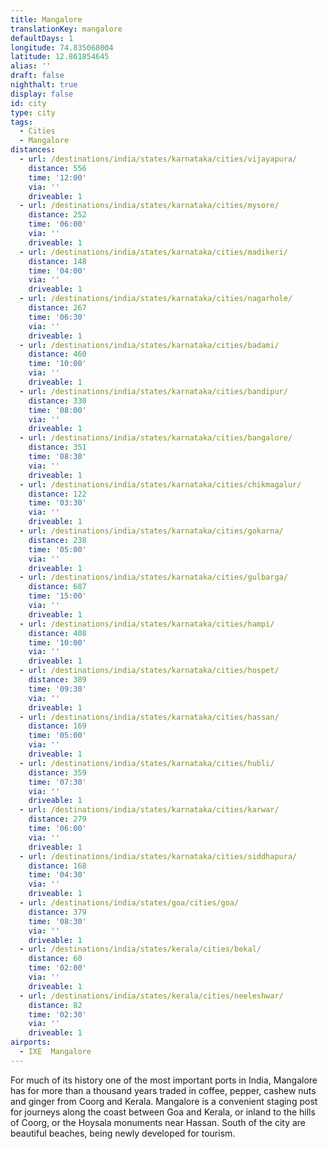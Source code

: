 ```yaml
---
title: Mangalore
translationKey: mangalore
defaultDays: 1
longitude: 74.835068004
latitude: 12.861854645
alias: ''
draft: false
nighthalt: true
display: false
id: city
type: city
tags:
  - Cities
  - Mangalore
distances:
  - url: /destinations/india/states/karnataka/cities/vijayapura/
    distance: 556
    time: '12:00'
    via: ''
    driveable: 1
  - url: /destinations/india/states/karnataka/cities/mysore/
    distance: 252
    time: '06:00'
    via: ''
    driveable: 1
  - url: /destinations/india/states/karnataka/cities/madikeri/
    distance: 148
    time: '04:00'
    via: ''
    driveable: 1
  - url: /destinations/india/states/karnataka/cities/nagarhole/
    distance: 267
    time: '06:30'
    via: ''
    driveable: 1
  - url: /destinations/india/states/karnataka/cities/badami/
    distance: 460
    time: '10:00'
    via: ''
    driveable: 1
  - url: /destinations/india/states/karnataka/cities/bandipur/
    distance: 330
    time: '08:00'
    via: ''
    driveable: 1
  - url: /destinations/india/states/karnataka/cities/bangalore/
    distance: 351
    time: '08:30'
    via: ''
    driveable: 1
  - url: /destinations/india/states/karnataka/cities/chikmagalur/
    distance: 122
    time: '03:30'
    via: ''
    driveable: 1
  - url: /destinations/india/states/karnataka/cities/gokarna/
    distance: 238
    time: '05:00'
    via: ''
    driveable: 1
  - url: /destinations/india/states/karnataka/cities/gulbarga/
    distance: 687
    time: '15:00'
    via: ''
    driveable: 1
  - url: /destinations/india/states/karnataka/cities/hampi/
    distance: 408
    time: '10:00'
    via: ''
    driveable: 1
  - url: /destinations/india/states/karnataka/cities/hospet/
    distance: 389
    time: '09:30'
    via: ''
    driveable: 1
  - url: /destinations/india/states/karnataka/cities/hassan/
    distance: 169
    time: '05:00'
    via: ''
    driveable: 1
  - url: /destinations/india/states/karnataka/cities/hubli/
    distance: 359
    time: '07:30'
    via: ''
    driveable: 1
  - url: /destinations/india/states/karnataka/cities/karwar/
    distance: 279
    time: '06:00'
    via: ''
    driveable: 1
  - url: /destinations/india/states/karnataka/cities/siddhapura/
    distance: 168
    time: '04:30'
    via: ''
    driveable: 1
  - url: /destinations/india/states/goa/cities/goa/
    distance: 379
    time: '08:30'
    via: ''
    driveable: 1
  - url: /destinations/india/states/kerala/cities/bekal/
    distance: 60
    time: '02:00'
    via: ''
    driveable: 1
  - url: /destinations/india/states/kerala/cities/neeleshwar/
    distance: 82
    time: '02:30'
    via: ''
    driveable: 1
airports:
  - IXE  Mangalore
---
```







































































































































For much of its history one of the most important ports in India, Mangalore has for more than a thousand years traded in coffee, pepper, cashew nuts and ginger from Coorg and Kerala. Mangalore is a convenient staging post for journeys along the coast between Goa and Kerala, or inland to the hills of Coorg, or the Hoysala monuments near Hassan. South of the city are beautiful beaches, being newly developed for tourism.